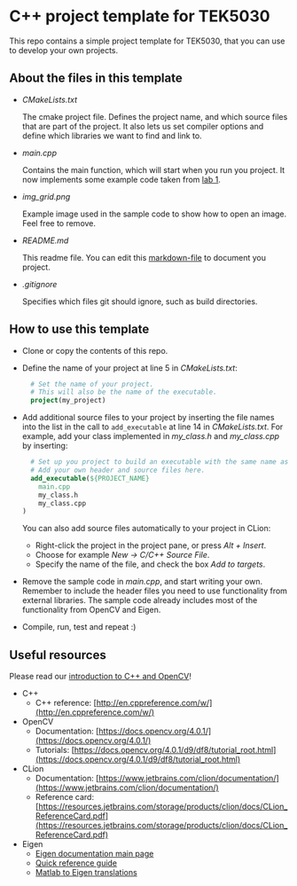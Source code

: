# C++ project template for TEK5030
This repo contains a simple project template for TEK5030, that you can use to develop your own projects.

## About the files in this template
- *CMakeLists.txt*

  The cmake project file.
  Defines the project name, and which source files that are part of the project.
  It also lets us set compiler options and define which libraries we want to find and link to.

- *main.cpp*

  Contains the main function, which will start when you run you project.
  It now implements some example code taken from [lab 1](https://github.uio.no/tek5030/lab_01).
  
- *img_grid.png*
  
  Example image used in the sample code to show how to open an image.
  Feel free to remove.
  
- *README.md*
  
  This readme file.
  You can edit this [markdown-file](https://guides.github.com/features/mastering-markdown/) to document you project.

- *.gitignore*
  
  Specifies which files git should ignore, such as build directories.
  
## How to use this template
- Clone or copy the contents of this repo.
- Define the name of your project at line 5 in *CMakeLists.txt*:
  
  ```cmake
    # Set the name of your project.
    # This will also be the name of the executable.
    project(my_project)
  ```
- Add additional source files to your project by inserting the file names into the list in the call to `add_executable` at line 14 in *CMakeLists.txt*.
  For example, add your class implemented in *my_class.h* and *my_class.cpp* by inserting:
  
  ```cmake
    # Set up you project to build an executable with the same name as your project name.
    # Add your own header and source files here.
    add_executable(${PROJECT_NAME} 
      main.cpp
      my_class.h
      my_class.cpp
  )
  ```
  You can also add source files automatically to your project in CLion:
    - Right-click the project in the project pane, or press *Alt + Insert*.
    - Choose for example *New &rarr; C/C++ Source File*.
    - Specify the name of the file, and check the box *Add to targets*.
- Remove the sample code in *main.cpp*, and start writing your own.
  Remember to include the header files you need to use functionality from external libraries.
  The sample code already includes most of the functionality from OpenCV and Eigen.
- Compile, run, test and repeat :)

## Useful resources
Please read our [introduction to C++ and OpenCV](https://github.uio.no/tek5030/lab_00/blob/master/lab-guide/resources/TEK5030-Compendium.pdf)!

- C++
  - C++ reference: [http://en.cppreference.com/w/](http://en.cppreference.com/w/)
- OpenCV
  - Documentation: [https://docs.opencv.org/4.0.1/](https://docs.opencv.org/4.0.1/)
  - Tutorials: [https://docs.opencv.org/4.0.1/d9/df8/tutorial_root.html](https://docs.opencv.org/4.0.1/d9/df8/tutorial_root.html)
- CLion
  - Documentation: [https://www.jetbrains.com/clion/documentation/](https://www.jetbrains.com/clion/documentation/)
  - Reference card: [https://resources.jetbrains.com/storage/products/clion/docs/CLion_ReferenceCard.pdf](https://resources.jetbrains.com/storage/products/clion/docs/CLion_ReferenceCard.pdf)
- Eigen
  - [Eigen documentation main page](http://eigen.tuxfamily.org/dox/)
  - [Quick reference guide](http://eigen.tuxfamily.org/dox/group__QuickRefPage.html)
  - [Matlab to Eigen translations](http://eigen.tuxfamily.org/dox/AsciiQuickReference.txt)
